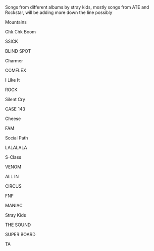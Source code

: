 ﻿Songs from different albums by stray kids, mostly songs from ATE and Rockstar, will be adding more down the line possibly

Mountains

Chk Chk Boom

SSICK

BLIND SPOT

Charmer

COMFLEX

I Like It

ROCK

Silent Cry

CASE 143

Cheese

FAM

Social Path

LALALALA

S-Class

VENOM

ALL IN

CIRCUS

FNF

MANIAC

Stray Kids

THE SOUND

SUPER BOARD

TA



